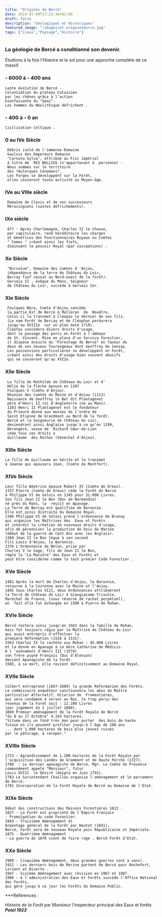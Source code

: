```yaml
---
title: "Origines de Bercé"
date: 2019-07-09T17:23:44+01:00
draft: false
description: "Géologiques et Historiques"
featured_image: "/images/et.originesberce.jpg"
tags: ["Lieux","Paysage","Histoire"]
---
```


### La géologie de Bercé a conditionné son devenir.

Étudions à la fois l'Histoire et le sol pour une approche complète de ce massif.


  ### - 6000 à - 400 ans  ###
  
    Lente évolution de Bercé -
    Colonisation du plateau Calaisien 
    par les chênes grâce à l'action 
    bienfaisante du "Geai".
    Les hommes du Néolithique défrichent .
    
  ### - 400 à - 0 an ###
  
    Civilisation Celtique .   
    
   ### 0 au IVe Siècle  ###
   
     Débris isolé de l'immense Domaine 
     Gaulois des Empereurs Romains  
     "Carnuta Sylva", attribué au Fisc impérial 
     à titre de  RES NULLIUS (n'appartenant à  personne) -
     Nous sommes sur le territoire 
     des *Aulerques Cénomans*.
     Les Forges se développent sur la Forêt,
     elles cesseront toute activité au Moyen-âge.
     
   ### IVe au VIIIe siècle ###
   
     Domaine de Clovis et de ses successeurs 
     Mérovingiens (vastes défrichements).
     
   ### IXe siècle ###
   
     877 - Après Charlemagne, Charles II le Chauve,
     par capitulaire, rend héréditaire les charges 
     et bénéfices des Fonctionnaires Royaux ou Comtes
     " Comes " créant ainsi les fiefs,
     diminuant le pouvoir Royal (par usurpations) .
     
   ### Xe Siècle ###
   
     "Burceïum", Domaine des Comtes d 'Anjou, 
     (dépendance de la terre de Château du Loir,
     Bercay fief vassal au Nord-ouest de la forêt).
     Gervais II , évêque du Mans, Seigneur
     de Château du Loir, succède à Gervais Ier. 
      
   ### XIe Siècle  ###
   
     Foulques Néra, Comte d'Anjou concède 
     la partie Est de Bercé à Malleran  de  Nouâtre.
     Celui-ci la transmet à Cléopas le dernier de ses fils.
     (Le nom Forêt de Bercay et de Cléophas perdurera
     jusqu'au XVIIIe  sur un plan daté 1719).
     Cléofas concèdera divers droits d'usage, 
     dont le passage des porcs en Forêt à l'abbaye 
     de St. Vincent. Mise en place d'un Service Forestier, 
     il dispose ensuite du "Forestage de Bercé" en faveur de 
     deux de ses neveux Tourangeaux dont Geoffroy de Sanzay.
     Les possessions particulières se développent en Forêt, 
     créant ainsi des droits d'usage bien souvent abusifs
     qui ne cesseront qu'au XVIIe. 
     
   ### XIIe Siècle  ### 
   
     La fille de Mathilde de Château du Loir et d' 
     Hélie de la Flèche épouse en 1107 
     Foulques V (Comte d'Anjou).
     Réunion des Comtés du Maine et d'Anjou (1113) 
     Naissance de Geoffroy le Bel dit Plantagenet 
     père d'Henri II roi d'Angleterre (né au Mans).
     1163 Henri II Plantagenet est le fondateur 
     du Prieuré donné aux moines de l’ordre de
     Saint Etienne de Grandmont au Nord de la forêt.  
     Bercé et la Seigneurie de Château du Loir, 
     deviendront ainsi Anglaise jusqu'à ce qu’en 1199,
     Bérengère, veuve de  Richard Cœur-de-Lion 
     cède tous ses droits à 
     Guillaume  des Roches (Sénéchal d'Anjou).
     
    
   ### XIIIe Siècle  ### 
  
    La fille de Guillaume en hérite et la transmet
    à Jeanne qui épousera Jean, (Comte de Montfort).
   
    
   ### XIVe Siècle ###
   
    Leur fille Béatrice épouse Robert IV (Comte de Dreux).
    1337 Pierre (Comte de Dreux) cède la Forêt de Bercé
    à Philippe VI de Valois en 1345 pour 31.000 Livres. 
    Son fils Jean II le Bon (Duc de Normandie) 
    né près du Mans, la  reçoit en Apanage.
    La Terre de Bercay est qualifiée de Baronnie.
    Elle est ainsi distraite du Domaine Royal.
    1346 Philippe VI de Valois prend l'ordonnance de Brunoy
    qui organise les Maîtrises des  Eaux et Forêts
    et interdit la création de nouveaux droits d'usage, 
    afin de pérenniser la production de bois de Marine 
    (début de la guerre de Cent Ans avec les Anglais).
    1360 Jean II le Bon lègue à son second 
    Fils Louis d'Anjou, la Baronnie.
    1376 L'Ordonnance de Melun, prise par
    Charles V le Sage, fils de Jean II le Bon,
    règle la "La Matière" des Eaux et Forêts et
    peut être considérée comme le tout premier Code Forestier .
   
   ### XVe Siècle   ###
   
    1481 Après la mort de Charles d'Anjou, la Baronnie,
    retourne à la Couronne avec le Maine et l'Anjou.
    1492 Sous Charles VIII, deux Ordonnances attribuèrent 
    la Terre de Château du Loir à Giangiacomo Trivulce,
    Maréchal de France, (sous réserve de rachat perpétuel), 
    en  fait elle fut échangée en 1500 à Pierre de Rohan.
    
   ### XVIe Siècle ###
   
    Bercé restera ainsi jusqu'en 1563 dans la famille de Rohan, 
    mais fut toujours régie par la Maîtrise de Château du Loir
    qui avait entrepris d'effectuer la 
    première Réformation (1526 à 1531).
    1563 Charles IX la rachète aux Rohan : 45.000 Livres 
    et la donne en Apanage à sa mère Catherine de Médicis.  
    A l 'avènement d'Henri III (1574) 
    son frère puyné François (Duc d'Alençon)
    devient Apanagiste de la Forêt. 
    1585, à sa mort, elle revient définitivement au Domaine Royal. 
    
   ### XVIIe Siècle ###
   
    Colbert entreprend (1667-1669) la grande Réformation des Forêts.
    Le commissaire enquêteur sanctionnera les abus du Maître
    particulier Alternatif, Hilarion de  Fromentières, 
    qui sera condamné à verser au Roi, le trop perçu des 
    revenus de la Forêt soit : 12.100 Livres
    (par jugement du 2 juillet 1668).
    1669 Premier aménagement de la Forêt Royale de Bercé
    "du 8 au 17 Octobre" 4.243 hectares. 
    "Située dans un fond très bon pour porter  des bois de haute 
    futaie où ils peuvent profiter jusqu'à l'âge de 200 ans 
    ... dont 1.000 hectares de bois plus jeunes ruinés
    par le pâturage, à recéper."
    
   ### XVIIIe Siècle ###
   
    1723 : Agrandissement de 1.200 hectares de la Forêt Royale par 
    l'acquisition des Landes de Grammont et de Haute Perche (1727). 
    1780  : Le dernier apanagiste de Bercé, Mgr. Le Comte de Provence 
    communément appelé "Monsieur", futur  
    Louis XVIII  le Désiré (émigra en Juin 1791). 
    1783 Le Surintendant Chaillou organise l'aménagement et le percement de Bercé.
    1791 Incorporation de la Forêt Royale de Bercé au Domaine de l'Etat.
    
  ###  XIXe Siècle ###
  
    Début des constructions des Maisons Forestières 1813 .
    1827 - La Forêt est propriété de l'Empire Français 
    - Promulgation du code Forestier.
    1843 - Troisième Aménagement et
    Arpentage général de la Forêt par Wautot (1841),
    Bercé, Forêt sera de nouveau Royale puis Républicaine et Impériale.
    1875 - Quatrième Aménagement 
    - La guerre de 1870 vient de faire rage , Bercé Forêt d'Etat.
    
   ### XXe Siècle ###
   
    1909 - Cinquième Aménagement, deux grandes guerres sont à venir.
    1921 - Les derniers bois de Marine partent de Bercé pour Rochefort, Lorient et Bizerte .
    1947 - Sixième Aménagement avec révision en 1967 et 1987.
    1966 - A l'administration des Eaux et Forêts succède l'Office National des Forêts, 
    qui gère jusqu'à ce jour les Forêts du Domaine Public. 

***Références : 

*Histoire de la Forêt* par Monsieur l'inspecteur principal des Eaux et forêts  ***Potel 1923***
